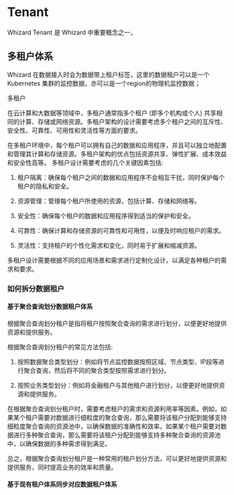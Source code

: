 
# Tenant

Whizard Tenant 是 Whizard 中重要概念之一，

## 多租户体系

Whizard 在数据接入时会为数据带上租户标签，这里的数据租户可以是一个 Kubernetes 集群的监控数据，亦可以是一个region的物理机监控数据；

多租户

在云计算和大数据等领域中，多租户通常指多个租户 (即多个机构或个人) 共享相同的计算、存储或网络资源。多租户架构的设计需要考虑多个租户之间的互斥性、安全性、可靠性、可用性和灵活性等方面的要求。

在多租户环境中，每个租户可以拥有自己的数据和应用程序，并且可以独立地配置和管理其计算和存储资源。多租户架构的优点包括资源共享、弹性扩展、成本效益和安全性高等。
多租户设计需要考虑的几个关键因素包括:

1.  租户隔离：确保每个租户之间的数据和应用程序不会相互干扰，同时保护每个租户的隐私和安全。
    
2.  资源管理：管理每个租户所使用的资源，包括计算、存储和网络等。
    
3.  安全性：确保每个租户的数据和应用程序得到适当的保护和安全。

4.  可靠性：确保计算和存储资源的可靠性和可用性，以便及时响应租户的需求。

5.  灵活性：支持租户的个性化需求和变化，同时易于扩展和缩减资源。


多租户设计需要根据不同的应用场景和需求进行定制化设计，以满足各种租户的需求和要求。

### 如何拆分数据租户

#### 基于聚合查询划分数据租户体系

根据聚合查询划分租户是指将租户按照聚合查询的需求进行划分，以便更好地提供资源和提供服务。

根据聚合查询划分租户的常见方法包括:

1. 按照数据聚合类型划分：例如将节点监控数据按照区域、节点类型、IP段等进行聚合查询，然后将不同的聚合类型按照需求进行划分。

2. 按照业务类型划分：例如将金融租户与其他租户进行划分，以便更好地提供资源和提供服务。

在根据聚合查询划分租户时，需要考虑租户的需求和资源利用率等因素。例如，如果某个租户需要对数据进行细粒度的聚合查询，那么需要将该租户分配到能够支持细粒度聚合查询的资源池中，以确保数据的准确性和效率。如果某个租户需要对数据进行多种聚合查询，那么需要将该租户分配到能够支持多种聚合查询的资源池中，以确保数据的多种需求得到满足。

总之，根据聚合查询划分租户是一种常用的租户划分方法，可以更好地提供资源和提供服务，同时提高业务的效率和质量。

#### 基于现有租户体系同步对应数据租户体系

